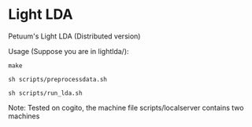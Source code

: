 Light LDA
=========
 Petuum's Light LDA (Distributed version)

 Usage (Suppose you are in lightlda/):

 ```
 make
 ```

 ```
 sh scripts/preprocessdata.sh
 ```

 ```
 sh scripts/run_lda.sh
 ```

 Note: Tested on cogito, the machine file scripts/localserver contains two machines
